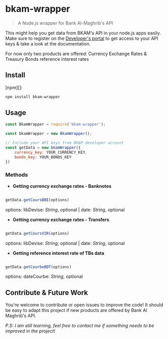 # bkam-wrapper

> A Node.js wrapper for Bank Al-Maghrib's API

This might help you get data from BKAM's API in your node.js apps easily. Make sure to register on the [Developer's portal](https://apihelpdesk.centralbankofmorocco.ma/) to get access to your API keys & take a look at the documentation.

For now only two products are offered: Currency Exchange Rates & Treasury Bonds reference interest rates

## Install

[npm][]:

```sh
npm install bkam-wrapper
```

## Usage

```js
const BkamWrapper = require('bkam-wrapper');

const bkamWrapper = new BkamWrapper();

// Include your API keys from BKAM developer account
const getData = new bkamWrapper({
    currency_key: YOUR_CURRENCY_KEY,
    bonds_key: YOUR_BONDS_KEY
})

```

### Methods
- **Getting currency exchange rates - Banknotes**

```js

getData.getCoursBBE(options)

```
options: libDevise: _String_, optional | date: _String_, optional

- **Getting currency exchange rates - Transfers**

```js

getData.getCoursVIR(options)

```
options: libDevise: _String_, optional | date: _String_, optional

- **Getting reference interest rate of TBs data**

```js

getData.getCourbeBDT(options)

```
options: dateCourbe: _String_, optional


## Contribute & Future Work
You're welcome to contribute or open issues to improve the code! It should be easy to adapt this project if new products are offered by Bank Al Maghrib's API. 

_P.S: I am still learning, feel free to contact me if something needs to be improved in the project!_
